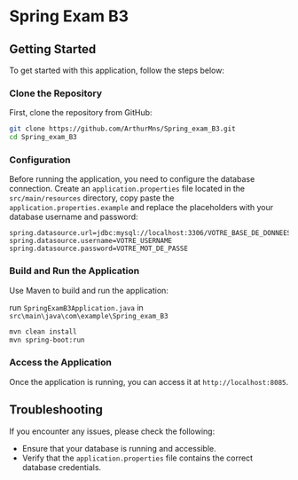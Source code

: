 # Spring Exam B3

## Getting Started

To get started with this application, follow the steps below:

### Clone the Repository

First, clone the repository from GitHub:

```bash
git clone https://github.com/ArthurMns/Spring_exam_B3.git
cd Spring_exam_B3
```

### Configuration

Before running the application, you need to configure the database connection. Create an `application.properties` file located in the `src/main/resources` directory, copy paste the `application.properties.example`  and replace the placeholders with your database username and password:

```properties
spring.datasource.url=jdbc:mysql://localhost:3306/VOTRE_BASE_DE_DONNEES
spring.datasource.username=VOTRE_USERNAME
spring.datasource.password=VOTRE_MOT_DE_PASSE
```

### Build and Run the Application

Use Maven to build and run the application:

run `SpringExamB3Application.java` in `src\main\java\com\example\Spring_exam_B3`
```bash
mvn clean install
mvn spring-boot:run
```

### Access the Application

Once the application is running, you can access it at `http://localhost:8085`.

## Troubleshooting

If you encounter any issues, please check the following:
- Ensure that your database is running and accessible.
- Verify that the `application.properties` file contains the correct database credentials.
